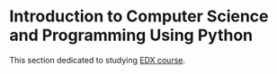 # Introduction to Computer Science and Programming Using Python

This section dedicated to studying [EDX course](https://courses.edx.org/courses/course-v1:MITx+6.00.1x+2T2019/course/).
